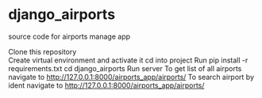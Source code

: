 # django_airports
source code for airports manage app

Clone this repository<br>
Create virtual environment and activate it 
cd into project
Run pip install -r requirements.txt
cd django_airports
Run server
To get list of all airports navigate to http://127.0.0.1:8000/airports_app/airports/
To search airport by ident navigate to http://127.0.0.1:8000/airports_app/airports/<ident>

